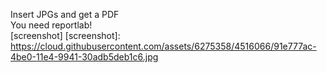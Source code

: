 Insert JPGs and get a PDF<br />
You need reportlab!<br />
[screenshot]
[screenshot]: https://cloud.githubusercontent.com/assets/6275358/4516066/91e777ac-4be0-11e4-9941-30adb5deb1c6.jpg
